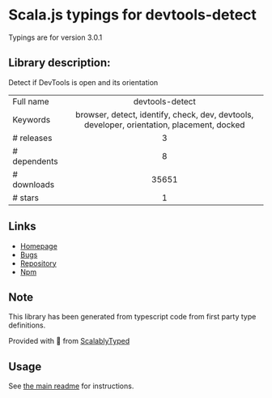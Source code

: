 
# Scala.js typings for devtools-detect

Typings are for version 3.0.1

## Library description:
Detect if DevTools is open and its orientation

|                    |                 |
| ------------------ | :-------------: |
| Full name          | devtools-detect |
| Keywords           | browser, detect, identify, check, dev, devtools, developer, orientation, placement, docked |
| # releases         | 3 |
| # dependents       | 8 |
| # downloads        | 35651 |
| # stars            | 1 |

## Links
- [Homepage](https://github.com/sindresorhus/devtools-detect#readme)
- [Bugs](https://github.com/sindresorhus/devtools-detect/issues)
- [Repository](https://github.com/sindresorhus/devtools-detect)
- [Npm](https://www.npmjs.com/package/devtools-detect)
    


## Note
This library has been generated from typescript code from first party type definitions.

Provided with :purple_heart: from [ScalablyTyped](https://github.com/oyvindberg/ScalablyTyped)

## Usage
See [the main readme](../../readme.md) for instructions.


